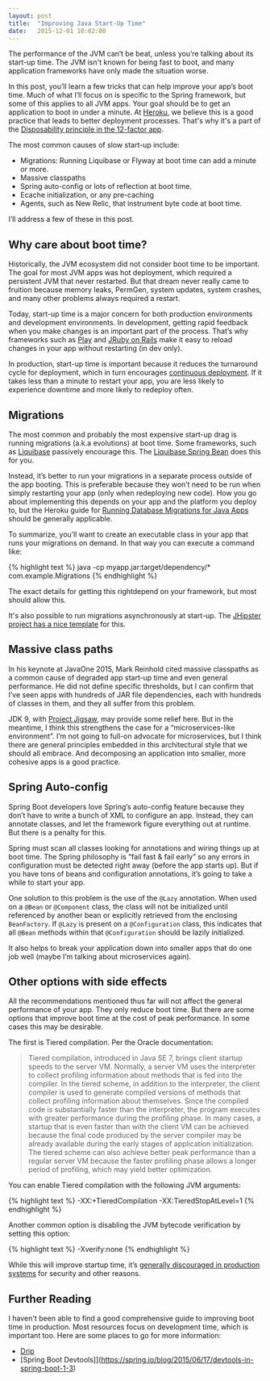 ```yaml
---
layout: post
title:  "Improving Java Start-Up Time"
date:   2015-12-01 10:02:00
---
```


The performance of the JVM can’t be beat, unless you’re talking about its start-up time. The JVM isn't known for being fast to boot, and many application frameworks have only made the situation worse.

In this post, you’ll learn a few tricks that can help improve your app’s boot time. Much of what I’ll focus on is specific to the Spring framework, but some of this applies to all JVM apps. Your goal should be to get an application to boot in under a minute. At [Heroku](http://heroku.com), we believe this is a good practice that leads to better deployment processes. That's why it's a part of the [Disposability principle in the 12-factor app](http://12factor.net/disposability).

The most common causes of slow start-up include:

* Migrations: Running Liquibase or Flyway at boot time can add a minute or more.
* Massive classpaths
* Spring auto-config or lots of reflection at boot time.
* Ecache initialization, or any pre-caching
* Agents, such as New Relic, that instrument byte code at boot time.

I’ll address a few of these in this post.

## Why care about boot time?

Historically, the JVM ecosystem did not consider boot time to be important. The goal for most JVM apps was hot deployment, which required a persistent JVM that never restarted. But that dream never really came to fruition because memory leaks, PermGen, system updates, system crashes, and many other problems always required a restart.

Today, start-up time is a major concern for both production environments and development environments. In development, getting rapid feedback when you make changes is an important part of the process. That’s why frameworks such as [Play](https://playframework.com/) and [JRuby on Rails](https://github.com/jruby/jruby/wiki/JRubyOnRails) make it easy to reload changes in your app without restarting (in dev only).

In production, start-up time is important because it reduces the turnaround cycle for deployment, which in turn encourages [continuous deployment](https://en.wikipedia.org/wiki/Continuous_delivery#Relationship_to_Continuous_Deployment). If it takes less than a minute to restart your app, you are less likely to experience downtime and more likely to redeploy often.

## Migrations

The most common and probably the most expensive start-up drag is running migrations (a.k.a evolutions) at boot time. Some frameworks, such as [Liquibase](http://www.liquibase.org/) passively encourage this. The [Liquibase Spring Bean](http://www.liquibase.org/documentation/spring.html) does this for you.

Instead, it’s better to run your migrations in a separate process outside of the app booting. This is preferable because they won’t need to be run when simply restarting your app (only when redeploying new code). How you go about implementing this depends on your app and the platform you deploy to, but the Heroku guide for [Running Database Migrations for Java Apps](https://devcenter.heroku.com/articles/running-database-migrations-for-java-apps) should be generally applicable.

To summarize, you’ll want to create an executable class in your app that runs your migrations on demand. In that way you can execute a command like:

{% highlight text %}
java -cp myapp.jar:target/dependency/* com.example.Migrations
{% endhighlight %}

The exact details for getting this rightdepend on your framework, but most should allow this.

It's also possible to run migrations asynchronously at start-up. The [JHipster project has a nice template](https://github.com/jhipster/generator-jhipster/blob/v2.24.0/app/templates/src/main/java/package/config/liquibase/_AsyncSpringLiquibase.java) for this.

## Massive class paths

In his keynote at JavaOne 2015, Mark Reinhold cited massive classpaths as a common cause of degraded app start-up time and even general performance. He did not define specific thresholds, but I can confirm that I’ve seen apps with hundreds of JAR file dependencies, each with hundreds of classes in them, and they all suffer from this problem.

JDK 9, with [Project Jigsaw](http://openjdk.java.net/projects/jigsaw/), may provide some relief here. But in the meantime, I think this strengthens the case for a “microservices-like environment”. I’m not going to full-on advocate for microservices, but I think there are general principles embedded in this architectural style that we should all embrace. And decomposing an application into smaller, more cohesive apps is a good practice.

## Spring Auto-config

Spring Boot developers love Spring’s auto-config feature because they don’t have to write a bunch of XML to configure an app. Instead, they can annotate classes, and let the framework figure everything out at runtime. But there is a penalty for this.

Spring must scan all classes looking for annotations and wiring things up at boot time. The Spring philosophy is “fail fast & fail early” so any errors in configuration must be detected right away (before the app starts up). But if you have tons of beans and configuration annotations, it’s going to take a while to start your app.

One solution to this problem is the use of the `@Lazy` annotation. When used on a `@Bean` or `@Component` class, the class will not be initialized until referenced by another bean or explicitly retrieved from the enclosing `BeanFactory`. If `@Lazy` is present on a `@Configuration` class, this indicates that all `@Bean` methods within that `@Configuration` should be lazily initialized.

It also helps to break your application down into smaller apps that do one job well (maybe I’m talking about microservices again).

## Other options with side effects

All the recommendations mentioned thus far will not affect the general performance of your app. They only reduce boot time. But there are some options that improve boot time at the cost of peak performance. In some cases this may be desirable.

The first is Tiered compilation. Per the Oracle documentation:

> Tiered compilation, introduced in Java SE 7, brings client startup speeds to the server VM. Normally, a server VM uses the interpreter to collect profiling information about methods that is fed into the compiler. In the tiered scheme, in addition to the interpreter, the client compiler is used to generate compiled versions of methods that collect profiling information about themselves. Since the compiled code is substantially faster than the interpreter, the program executes with greater performance during the profiling phase. In many cases, a startup that is even faster than with the client VM can be achieved because the final code produced by the server compiler may be already available during the early stages of application initialization. The tiered scheme can also achieve better peak performance than a regular server VM because the faster profiling phase allows a longer period of profiling, which may yield better optimization.

You can enable  Tiered compilation with the following JVM arguments:

{% highlight text %}
-XX:+TieredCompilation -XX:TieredStopAtLevel=1
{% endhighlight %}

Another common option is disabling the JVM bytecode verification by setting this option:

{% highlight text %}
-Xverify:none
{% endhighlight %}

While this will improve startup time, it’s [generally discouraged in production systems](https://blogs.oracle.com/buck/entry/never_disable_bytecode_verification_in) for security and other reasons.

## Further Reading

I haven't been able to find a good comprehensive guide to improving boot time in production. Most resources focus on development time, which is important too. Here are some places to go for more information:

* [Drip](https://github.com/flatland/drip)
* [Spring Boot Devtools]](https://spring.io/blog/2015/06/17/devtools-in-spring-boot-1-3)